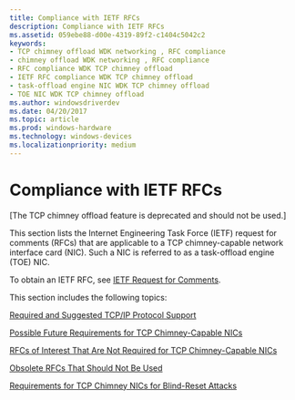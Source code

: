 ```yaml
---
title: Compliance with IETF RFCs
description: Compliance with IETF RFCs
ms.assetid: 059ebe88-d00e-4319-89f2-c1404c5042c2
keywords:
- TCP chimney offload WDK networking , RFC compliance
- chimney offload WDK networking , RFC compliance
- RFC compliance WDK TCP chimney offload
- IETF RFC compliance WDK TCP chimney offload
- task-offload engine NIC WDK TCP chimney offload
- TOE NIC WDK TCP chimney offload
ms.author: windowsdriverdev
ms.date: 04/20/2017
ms.topic: article
ms.prod: windows-hardware
ms.technology: windows-devices
ms.localizationpriority: medium
---
```


# Compliance with IETF RFCs


\[The TCP chimney offload feature is deprecated and should not be used.\]

This section lists the Internet Engineering Task Force (IETF) request for comments (RFCs) that are applicable to a TCP chimney-capable network interface card (NIC). Such a NIC is referred to as a task-offload engine (TOE) NIC.

To obtain an IETF RFC, see [IETF Request for Comments](http://go.microsoft.com/fwlink/p/?linkid=45661).

This section includes the following topics:

[Required and Suggested TCP/IP Protocol Support](required-and-suggested-tcp-ip-protocol-support.md)

[Possible Future Requirements for TCP Chimney-Capable NICs](possible-future-requirements-for-tcp-chimney-capable-nics.md)

[RFCs of Interest That Are Not Required for TCP Chimney-Capable NICs](rfcs-of-interest-that-are-not-required-for-tcp-chimney-capable-nics.md)

[Obsolete RFCs That Should Not Be Used](obsolete-rfcs-that-should-not-be-used.md)

[Requirements for TCP Chimney NICs for Blind-Reset Attacks](requirements-for-tcp-chimney-nics-for-blind-reset-attacks.md)

 

 





